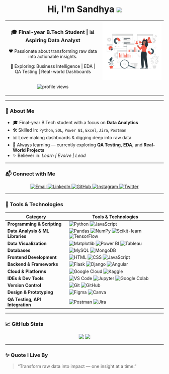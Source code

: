 <h1 align="center">
  Hi, I'm Sandhya <img src="https://media.giphy.com/media/hvRJCLFzcasrR4ia7z/giphy.gif" width="30px"/>
</h1>

<!-- Centered 2-column layout -->
<div align="center">
<table>
  <tr>
    <!-- Left Side (Enhanced & Center Aligned Content) -->
      <td width="60%" align="center" valign="top">
        <h3>🎓 Final-year B.Tech Student | 📊 Aspiring Data Analyst</h3>
        <p>❤️ Passionate about transforming raw data into actionable insights.</p>
        <p>🚀 Exploring: Business Intelligence | EDA | QA Testing | Real-world Dashboards</p>
        <br>
        <img src="https://komarev.com/ghpvc/?username=Sandhya-1401&label=Profile%20views&color=0e75b6&style=flat-square" alt="profile views" width="180" height="30"/>
        <br><br>
<!--         <p><strong>💡 Motto:</strong> <em>"Turning passion into profession, one dataset at a time."</em></p> -->
      </td>
    <!-- Right Side (GIF) -->
    <td width="50%" align="center" valign="top">
      <img src="https://github.com/Sandhya-1401/Sandhya-1401/blob/main/Data%20analysis.gif?raw=true" width="280" alt="Animated girl coding GIF"/>
    </td>
  </tr>
</table>
</div>

---

### 🚀 About Me

- 🎓 Final-year B.Tech student with a focus on **Data Analytics**
- 🛠 Skilled in: `Python`, `SQL`, `Power BI`, `Excel`, `Jira`, `Postman`
- 📊 Love making dashboards & digging deep into raw data
- 🌱 Always learning — currently exploring **QA Testing**, **EDA**, and **Real-World Projects**
- ✨ Believer in: *Learn | Evolve | Lead*

---

### 📬 Connect with Me

<p align="center">
  <a href="mailto:ranasandhya093@gmail.com" target="_blank">
    <img alt="Email" src="https://img.shields.io/badge/Gmail-D14836?style=for-the-badge&logo=gmail&logoColor=white" />
  </a>
  <a href="https://linkedin.com/in/rana-sandhya" target="_blank">
    <img alt="LinkedIn" src="https://img.shields.io/badge/LinkedIn-0A66C2?style=for-the-badge&logo=linkedin&logoColor=white" />
  </a>
    <a href="https://github.com/Sandhya-1401" target="_blank">
    <img alt="GitHub" src="https://img.shields.io/badge/GitHub-171515?style=for-the-badge&logo=github&logoColor=white" />
  </a>
   <a href="https://instagram.com/san_rana.1729" target="_blank">
    <img alt="Instagram" src="https://img.shields.io/badge/Instagram-E4405F?style=for-the-badge&logo=instagram&logoColor=white" />
  </a>
  <a href="https://twitter.com/ranasandhya2510" target="_blank">
    <img alt="Twitter" src="https://img.shields.io/badge/Twitter-1DA1F2?style=for-the-badge&logo=twitter&logoColor=white" />
  </a>
</p>



---

### 🔧 Tools & Technologies

| Category | Tools & Technologies |
|----------|----------------------|
| **Programming & Scripting** | ![Python](https://img.shields.io/badge/Python-3776AB?style=flat&logo=python&logoColor=white) ![JavaScript](https://img.shields.io/badge/JavaScript-F7DF1E?style=flat&logo=javascript&logoColor=black) |
| **Data Analysis & ML Libraries** | ![Pandas](https://img.shields.io/badge/Pandas-150458?style=flat&logo=pandas&logoColor=white) ![NumPy](https://img.shields.io/badge/NumPy-013243?style=flat&logo=numpy&logoColor=white) ![Scikit-learn](https://img.shields.io/badge/Scikit--Learn-F7931E?style=flat&logo=scikitlearn&logoColor=white) ![TensorFlow](https://img.shields.io/badge/TensorFlow-FF6F00?style=flat&logo=tensorflow&logoColor=white) |
| **Data Visualization** | ![Matplotlib](https://img.shields.io/badge/Matplotlib-11557C?style=flat&logo=matplotlib&logoColor=white) ![Power BI](https://img.shields.io/badge/Power%20BI-F2C811?style=flat&logo=powerbi&logoColor=black) ![Tableau](https://img.shields.io/badge/Tableau-E97627?style=flat&logo=tableau&logoColor=white) |
| **Databases** | ![MySQL](https://img.shields.io/badge/MySQL-4479A1?style=flat&logo=mysql&logoColor=white) ![MongoDB](https://img.shields.io/badge/MongoDB-4EA94B?style=flat&logo=mongodb&logoColor=white) |
| **Frontend Development** | ![HTML](https://img.shields.io/badge/HTML5-E34F26?style=flat&logo=html5&logoColor=white) ![CSS](https://img.shields.io/badge/CSS3-1572B6?style=flat&logo=css3&logoColor=white) ![JavaScript](https://img.shields.io/badge/JavaScript-F7DF1E?style=flat&logo=javascript&logoColor=black) |
| **Backend & Frameworks** | ![Flask](https://img.shields.io/badge/Flask-000000?style=flat&logo=flask&logoColor=white) ![Django](https://img.shields.io/badge/Django-092E20?style=flat&logo=django&logoColor=white) ![Angular](https://img.shields.io/badge/Angular-DD0031?style=flat&logo=angular&logoColor=white) |
| **Cloud & Platforms** | ![Google Cloud](https://img.shields.io/badge/Google%20Cloud-4285F4?style=flat&logo=googlecloud&logoColor=white) ![Kaggle](https://img.shields.io/badge/Kaggle-20BEFF?style=flat&logo=kaggle&logoColor=white) |
| **IDEs & Dev Tools** | ![VS Code](https://img.shields.io/badge/VS%20Code-007ACC?style=flat&logo=visualstudiocode&logoColor=white) ![Jupyter](https://img.shields.io/badge/Jupyter-F37626?style=flat&logo=jupyter&logoColor=white) ![Google Colab](https://img.shields.io/badge/Google%20Colab-F9AB00?style=flat&logo=googlecolab&logoColor=black) |
| **Version Control** | ![Git](https://img.shields.io/badge/Git-F05032?style=flat&logo=git&logoColor=white) ![GitHub](https://img.shields.io/badge/GitHub-181717?style=flat&logo=github&logoColor=white) |
| **Design & Prototyping** | ![Figma](https://img.shields.io/badge/Figma-F24E1E?style=flat&logo=figma&logoColor=white) ![Canva](https://img.shields.io/badge/Canva-00C4CC?style=flat&logo=canva&logoColor=white) |
| **QA Testing, API Integration** | ![Postman](https://img.shields.io/badge/Postman-FF6C37?style=flat&logo=postman&logoColor=white) ![Jira](https://img.shields.io/badge/Jira-0052CC?style=flat&logo=jira&logoColor=white) |


---

### 📈 GitHub Stats

<p align="center">
  <img src="https://github-readme-stats.vercel.app/api?username=Sandhya-1401&show_icons=true&theme=radical" height="165" />
  <img src="https://github-readme-stats.vercel.app/api/top-langs/?username=Sandhya-1401&layout=compact&theme=radical" height="165" />
</p>

---

### ✨ Quote I Live By

> “Transform raw data into impact — one insight at a time.”
